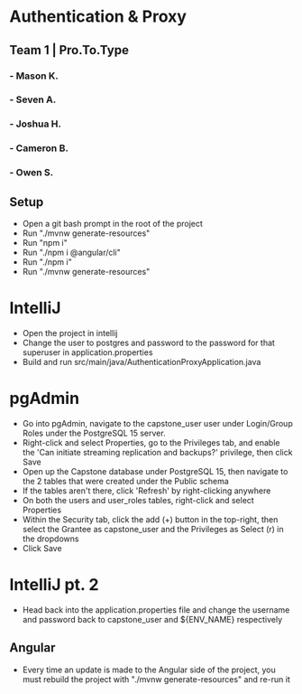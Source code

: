 # Authentication & Proxy
## Team 1 | Pro.To.Type
### - Mason K.
### - Seven A.
### - Joshua H.
### - Cameron B.
### - Owen S.

## Setup
- Open a git bash prompt in the root of the project
- Run "./mvnw generate-resources"
- Run "npm i"
- Run "./npm i @angular/cli"
- Run "./npm i"
- Run "./mvnw generate-resources"

# IntelliJ
- Open the project in intellij
- Change the user to postgres and password to the password for that superuser in application.properties
- Build and run src/main/java/AuthenticationProxyApplication.java

# pgAdmin
- Go into pgAdmin, navigate to the capstone_user user under Login/Group Roles under the PostgreSQL 15 server. 
- Right-click and select Properties, go to the Privileges tab, and enable the 'Can initiate streaming replication and backups?' privilege, then click Save
- Open up the Capstone database under PostgreSQL 15, then navigate to the 2 tables that were created under the Public schema
- If the tables aren't there, click 'Refresh' by right-clicking anywhere
- On both the users and user_roles tables, right-click and select Properties
- Within the Security tab, click the add (+) button in the top-right, then select the Grantee as capstone_user and the Privileges as Select (r) in the dropdowns
- Click Save

# IntelliJ pt. 2
- Head back into the application.properties file and change the username and password back to capstone_user and ${ENV_NAME} respectively

## Angular
- Every time an update is made to the Angular side of the project, you must rebuild the project with "./mvnw generate-resources" and re-run it